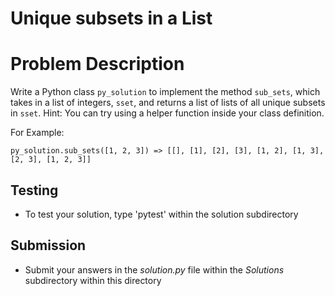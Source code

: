 # Unique subsets in a List

# Problem Description
Write a Python class `py_solution` to implement the method `sub_sets`, which takes in a list of integers, `sset`, and returns a list of lists of all unique subsets in `sset`. Hint: You can try using a helper function inside your class definition.

For Example:
```
py_solution.sub_sets([1, 2, 3]) => [[], [1], [2], [3], [1, 2], [1, 3], [2, 3], [1, 2, 3]]
```

## Testing
* To test your solution, type 'pytest' within the solution subdirectory

## Submission
* Submit your answers in the *solution.py* file within the *Solutions* subdirectory within this directory